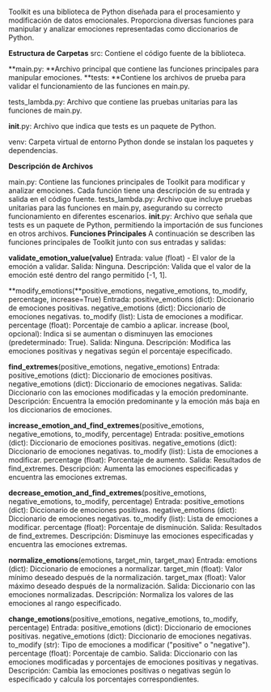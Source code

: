 Toolkit es una biblioteca de Python diseñada para el procesamiento y modificación de datos emocionales. Proporciona diversas funciones para manipular y analizar emociones representadas como diccionarios de Python.

**Estructura de Carpetas**
src: Contiene el código fuente de la biblioteca.

**main.py: **Archivo principal que contiene las funciones principales para manipular emociones.
**tests: **Contiene los archivos de prueba para validar el funcionamiento de las funciones en main.py.

  tests_lambda.py: Archivo que contiene las pruebas unitarias para las funciones de main.py.
  
  __init__.py: Archivo que indica que tests es un paquete de Python.

venv: Carpeta virtual de entorno Python donde se instalan los paquetes y dependencias.

**Descripción de Archivos**

main.py: Contiene las funciones principales de Toolkit para modificar y analizar emociones. Cada función tiene una descripción de su entrada y salida en el código fuente.
tests_lambda.py: Archivo que incluye pruebas unitarias para las funciones en main.py, asegurando su correcto funcionamiento en diferentes escenarios.
__init__.py: Archivo que señala que tests es un paquete de Python, permitiendo la importación de sus funciones en otros archivos.
**Funciones Principales**
A continuación se describen las funciones principales de Toolkit junto con sus entradas y salidas:

**validate_emotion_value(value)**
    Entrada: value (float) - El valor de la emoción a validar.
    Salida: Ninguna.
    Descripción: Valida que el valor de la emoción esté dentro del rango permitido [-1, 1].

**modify_emotions(**positive_emotions, negative_emotions, to_modify, percentage, increase=True)
    Entrada:
    positive_emotions (dict): Diccionario de emociones positivas.
    negative_emotions (dict): Diccionario de emociones negativas.
    to_modify (list): Lista de emociones a modificar.
    percentage (float): Porcentaje de cambio a aplicar.
    increase (bool, opcional): Indica si se aumentan o disminuyen las emociones (predeterminado: True).
    Salida: Ninguna.
    Descripción: Modifica las emociones positivas y negativas según el porcentaje especificado.

**find_extremes**(positive_emotions, negative_emotions)
  Entrada:
  positive_emotions (dict): Diccionario de emociones positivas.
  negative_emotions (dict): Diccionario de emociones negativas.
  Salida: Diccionario con las emociones modificadas y la emoción predominante.
  Descripción: Encuentra la emoción predominante y la emoción más baja en los diccionarios de emociones.

**increase_emotion_and_find_extremes**(positive_emotions, negative_emotions, to_modify, percentage)
    Entrada:
    positive_emotions (dict): Diccionario de emociones positivas.
    negative_emotions (dict): Diccionario de emociones negativas.
    to_modify (list): Lista de emociones a modificar.
    percentage (float): Porcentaje de aumento.
    Salida: Resultados de find_extremes.
    Descripción: Aumenta las emociones especificadas y encuentra las emociones extremas.
    
**decrease_emotion_and_find_extremes**(positive_emotions, negative_emotions, to_modify, percentage)
    Entrada:
    positive_emotions (dict): Diccionario de emociones positivas.
    negative_emotions (dict): Diccionario de emociones negativas.
    to_modify (list): Lista de emociones a modificar.
    percentage (float): Porcentaje de disminución.
    Salida: Resultados de find_extremes.
    Descripción: Disminuye las emociones especificadas y encuentra las emociones extremas.
    
**normalize_emotions**(emotions, target_min, target_max)
    Entrada:
    emotions (dict): Diccionario de emociones a normalizar.
    target_min (float): Valor mínimo deseado después de la normalización.
    target_max (float): Valor máximo deseado después de la normalización.
    Salida: Diccionario con las emociones normalizadas.
    Descripción: Normaliza los valores de las emociones al rango especificado.
    
**change_emotions**(positive_emotions, negative_emotions, to_modify, percentage)
    Entrada:
    positive_emotions (dict): Diccionario de emociones positivas.
    negative_emotions (dict): Diccionario de emociones negativas.
    to_modify (str): Tipo de emociones a modificar ("positive" o "negative").
    percentage (float): Porcentaje de cambio.
    Salida: Diccionario con las emociones modificadas y porcentajes de emociones positivas y negativas.
    Descripción: Cambia las emociones positivas o negativas según lo especificado y calcula los porcentajes correspondientes.
